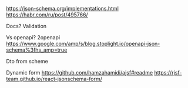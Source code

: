 https://json-schema.org/implementations.html
https://habr.com/ru/post/495766/


Docs?
Validation

Vs openapi? 2openapi
https://www.google.com/amp/s/blog.stoplight.io/openapi-json-schema%3fhs_amp=true

Dto from scheme

Dynamic form
https://github.com/hamzahamidi/ajsf#readme
https://rjsf-team.github.io/react-jsonschema-form/
